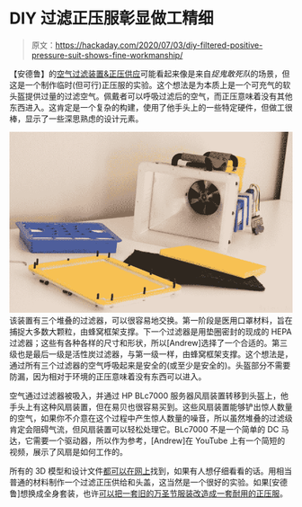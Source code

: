 # DIY 过滤正压服彰显做工精细

> 原文：<https://hackaday.com/2020/07/03/diy-filtered-positive-pressure-suit-shows-fine-workmanship/>

【安德鲁】的[空气过滤装置&正压供应](https://bytechlab.com/2020/04/covid-19-air-filtering-unit-and-pressure-suit/)可能看起来像是来自*捉鬼敢死队*的场景，但这是一个制作临时(但可行)正压服的实验。这个想法是为本质上是一个可充气的软头盔提供过量的过滤空气。佩戴者可以呼吸过滤后的空气，而正压意味着没有其他东西进入。这肯定是一个复杂的构建，使用了他手头上的一些特定硬件，但做工很棒，显示了一些深思熟虑的设计元素。

[![](img/1446a491e78404029a2788c198395a04.png)](https://hackaday.com/wp-content/uploads/2020/06/Air-filtering-unit-disassembled-filters-2-scaled-1.jpg) 该装置有三个堆叠的过滤器，可以很容易地交换。第一阶段是医用口罩材料，旨在捕捉大多数大颗粒，由蜂窝框架支撑。下一个过滤器是用垫圈密封的现成的 HEPA 过滤器；这些有各种各样的尺寸和形状，所以[Andrew]选择了一个合适的。第三级也是最后一级是活性炭过滤器，与第一级一样，由蜂窝框架支撑。这个想法是，通过所有三个过滤器的空气呼吸起来是安全的(或至少是安全的)。头盔部分不需要防漏，因为相对于环境的正压意味着没有东西可以进入。

空气通过过滤器被吸入，并通过 HP BLc7000 服务器风扇装置转移到头盔上，他手头上有这种风扇装置，但在易贝也很容易买到。这些风扇装置能够铲出惊人数量的空气，如果你不介意在这个过程中产生惊人数量的噪音，所以虽然堆叠的过滤级肯定会阻碍气流，但风扇装置可以轻松处理它。BLc7000 不是一个简单的 DC 马达，它需要一个驱动器，所以作为参考，[Andrew]在 YouTube 上有一个简短的视频，展示了风扇是如何工作的。

所有的 3D 模型和设计文件[都可以在网上](https://grabcad.com/library/covid-19-air-filtering-unit-pressure-suit-1)找到，如果有人想仔细看看的话。用相当普通的材料制作一个过滤正压供给和头盖，这当然是一个很好的实验。如果[安德鲁]想换成全身套装，也许[可以把一套旧的万圣节服装改造成一套耐用的正压服](https://hackaday.com/2020/05/09/halloween-costume-turned-positive-pressure-suit/)。